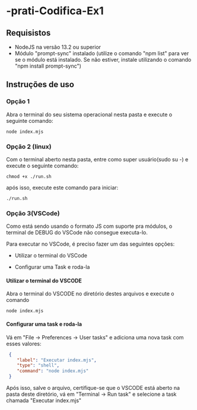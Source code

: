 # -prati-Codifica-Ex1

## Requisistos

- NodeJS na versão 13.2 ou superior
- Módulo "prompt-sync" instalado (utilize o comando "npm list" para ver se o módulo está instalado. Se não estiver, instale utilizando o comando "npm install prompt-sync")

## Instruções de uso

### Opção 1

Abra o terminal do seu sistema operacional nesta pasta e execute o seguinte comando:

```console
node index.mjs
```

### Opção 2 (linux)

Com o terminal aberto nesta pasta, entre como super usuário(sudo su -) e execute o seguinte comando:

```console
chmod +x ./run.sh
```

após isso, execute este comando para iniciar:

```console
./run.sh
```

### Opção 3(VSCode)

Como está sendo usando o formato JS com suporte pra módulos, o terminal de DEBUG do VSCode não consegue executa-lo.

Para executar no VSCode, é preciso fazer um das seguintes opções:

- Utilizar o terminal do VSCode 

- Configurar uma Task e roda-la

#### Utilizar o terminal do VSCODE

Abra o terminal do VSCODE no diretório destes arquivos e execute o comando
```console
node index.mjs
```

#### Configurar uma task e roda-la
Vá em "File -> Preferences -> User tasks" e adiciona uma nova task com esses valores:

```json
 {
    "label": "Executar index.mjs",
    "type": "shell",
    "command": "node index.mjs"
 }
 ```

 Após isso, salve o arquivo, certifique-se que o VSCODE está aberto na pasta deste diretório, vá em "Terminal -> Run task" e selecione a task chamada "Executar index.mjs"